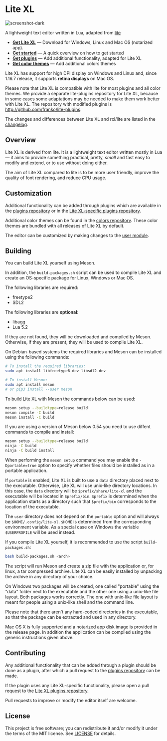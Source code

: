 # Lite XL

![screenshot-dark](https://user-images.githubusercontent.com/433545/111063905-66943980-84b1-11eb-9040-3876f1133b20.png)

A lightweight text editor written in Lua, adapted from [lite](https://github.com/rxi/lite)

* **[Get Lite XL](https://github.com/franko/lite-xl/releases/latest)** — Download
  for Windows, Linux and Mac OS (notarized app).
* **[Get started](doc/usage.md)** — A quick overview on how to get started
* **[Get plugins](https://github.com/franko/lite-plugins)** — Add additional
  functionality, adapted for Lite XL
* **[Get color themes](https://github.com/rxi/lite-colors)** — Add additional colors
  themes

Lite XL has support for high DPI display on Windows and Linux and, since 1.16.7 release, it supports **retina displays** on Mac OS.

Please note that Lite XL is compatible with lite for most plugins and all color themes.
We provide a separate lite-plugins repository for Lite XL, because in some cases some adaptations may be needed to make them work better with Lite XL.
The repository with modified plugins is http://github.com/franko/lite-plugins.

The changes and differences between Lite XL and rxi/lite are listed in the [changelog](https://github.com/franko/lite-xl/blob/master/changelog.md).

## Overview

Lite XL is derived from lite. It is a lightweight text editor written mostly in Lua — it aims to provide
something practical, pretty, *small* and fast easy to modify and extend, or to use without doing either.

The aim of Lite XL compared to lite is to be more user friendly, improve the quality of font rendering, and reduce CPU usage.

## Customization
Additional functionality can be added through plugins which are available in
the [plugins repository](https://github.com/rxi/lite-plugins) or in the [Lite XL-specific plugins repository](https://github.com/franko/lite-plugins).

Additional color themes can be found in the [colors repository](https://github.com/rxi/lite-colors).
These color themes are bundled with all releases of Lite XL by default.

The editor can be customized by making changes to the [user module](data/user/init.lua).

## Building

You can build Lite XL yourself using Meson.

In addition, the `build-packages.sh` script can be used to compile Lite XL and create an OS-specific package for Linux, Windows or Mac OS.

The following libraries are required:

- freetype2
- SDL2

The following libraries are **optional**:

- libagg
- Lua 5.2

If they are not found, they will be downloaded and compiled by Meson.
Otherwise, if they are present, they will be used to compile Lite XL.

On Debian-based systems the required libraries and Meson can be installed using the following commands:

```sh
# To install the required libraries:
sudo apt install libfreetype6-dev libsdl2-dev

# To install Meson:
sudo apt install meson
# or pip3 install --user meson
```

To build Lite XL with Meson the commands below can be used:
```sh
meson setup --buildtype=release build
meson compile -C build
meson install -C build
```

If you are using a version of Meson below 0.54 you need to use diffent commands to compile and install:

```sh
meson setup --buildtype=release build
ninja -C build
ninja -C build install
```

When performing the `meson setup` command you may enable the `-Dportable=true` option to specify whether files should be installed as in a portable application.

If `portable` is enabled, Lite XL is built to use a `data` directory placed next to the executable.
Otherwise, Lite XL will use unix-like directory locations.
In this case, the `data` directory will be `$prefix/share/lite-xl` and the executable will be located in `$prefix/bin`.
`$prefix` is determined when the application starts as a directory such that `$prefix/bin` corresponds to the location of the executable.

The `user` directory does not depend on the `portable` option and will always be `$HOME/.config/lite-xl`.
`$HOME` is determined from the corresponding environment variable.
As a special case on Windows the variable `$USERPROFILE` will be used instead.

If you compile Lite XL yourself, it is recommended to use the script `build-packages.sh`:

```sh
bash build-packages.sh <arch>
```

The script will run Meson and create a zip file with the application or, for linux, a tar compressed archive.
Lite XL can be easily installed by unpacking the archive in any directory of your choice.

On Windows two packages will be created, one called "portable" using the "data" folder next to the executable and
the other one using a unix-like file layout. Both packages works correctly. The one with unix-like file layout
is meant for people using a unix-like shell and the command line.

Please note that there aren't any hard-coded directories in the executable, so that the
package can be extracted and used in any directory.

Mac OS X is fully supported and a notarized app disk image is provided in the release page.
In addition the application can be compiled using the generic instructions given above.

## Contributing
Any additional functionality that can be added through a plugin should be done
as a plugin, after which a pull request to the
[plugins repository](https://github.com/rxi/lite-plugins) can be made.

If the plugin uses any Lite XL-specific functionality, please open a pull request to the
[Lite XL plugins repository](https://github.com/franko/lite-plugins).

Pull requests to improve or modify the editor itself are welcome.

## License
This project is free software; you can redistribute it and/or modify it under
the terms of the MIT license. See [LICENSE](LICENSE) for details.
